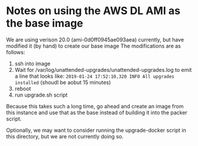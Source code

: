 # Notes on using the AWS DL AMI as the base image

We are using verison 20.0 (ami-0d0ff0945ae093aea) currently, but have modified it (by hand) to create our base image
The modifications are as follows:

1) ssh into image
2) Wait for /var/log/unattended-upgrades/unattended-upgrades.log to emit a line
that looks like: `2019-01-24 17:52:10,320 INFO All upgrades installed` (shoudl be aobut 15 minutes)
3) reboot
4) run upgrade.sh script

Because this takes such a long time, go ahead and create an image from this instance
and use that as the base instead of building it into the packer script.

Optionally, we may want to consider running the upgrade-docker script in this 
directory, but we are not currently doing so.

